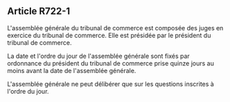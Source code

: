 Article R722-1
----
L'assemblée générale du tribunal de commerce est composée des juges en exercice
du tribunal de commerce. Elle est présidée par le président du tribunal de
commerce.

La date et l'ordre du jour de l'assemblée générale sont fixés par ordonnance du
président du tribunal de commerce prise quinze jours au moins avant la date de
l'assemblée générale.

L'assemblée générale ne peut délibérer que sur les questions inscrites à l'ordre
du jour.
